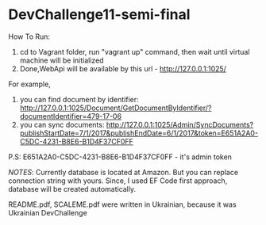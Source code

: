 # DevChallenge11-semi-final

How To Run:

1. cd to Vagrant folder, run "vagrant up" command, then wait until virtual machine will be initialized
2. Done,WebApi will be available by this url - http://127.0.0.1:1025/

For example,
1) you can find document by identifier: http://127.0.0.1:1025/Document/GetDocumentByIdentifier/?documentIdentifier=479-17-06
2) you can sync documents: http://127.0.0.1:1025/Admin/SyncDocuments?publishStartDate=7/1/2017&publishEndDate=6/1/2017&token=E651A2A0-C5DC-4231-B8E6-B1D4F37CF0FF

 P.S: E651A2A0-C5DC-4231-B8E6-B1D4F37CF0FF - it's admin token

*NOTES*:
 Currently database is located at Amazon. But you can replace connection string with yours.
 Since, I used EF Code first approach, database will be created automatically.

README.pdf, SCALEME.pdf were written in Ukrainian, because it was Ukrainian DevChallenge
